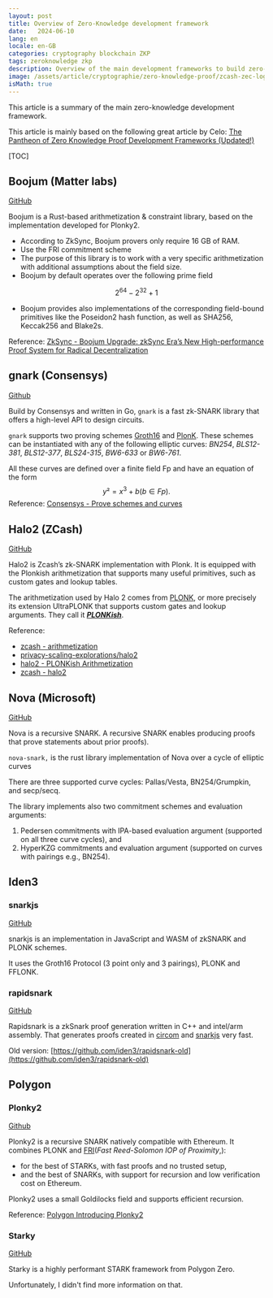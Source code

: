 ```yaml
---
layout: post
title: Overview of Zero-Knowledge development framework
date:   2024-06-10
lang: en
locale: en-GB
categories: cryptography blockchain ZKP
tags: zeroknowledge zkp
description: Overview of the main development frameworks to build zero-knowledge system which Plonky2(Polygon), Halo2(Zcash), Boojum (Matter Labs),...
image: /assets/article/cryptographie/zero-knowledge-proof/zcash-zec-logo.png
isMath: true
---
```


This article is a summary of the main zero-knowledge development framework. 

This article is mainly based on the following great article by Celo: [The Pantheon of Zero Knowledge Proof Development Frameworks (Updated!)](https://blog.celer.network/2023/08/04/the-pantheon-of-zero-knowledge-proof-development-frameworks/)

[TOC]

## Boojum (Matter labs)

[GitHub](https://github.com/matter-labs/era-boojum)

Boojum is a Rust-based arithmetization & constraint library, based on the implementation developed for Plonky2.

- According to ZkSync, Boojum provers only require 16 GB of RAM.
- Use the FRI commitment scheme
- The purpose of this library is to work with a very specific arithmetization with additional assumptions about the field size.
- Boojum by default operates over the following prime field 

$$
2^{64} - 2^{32} + 1
$$

- Boojum provides also implementations of the corresponding field-bound  primitives like the Poseidon2 hash function, as well as SHA256, Keccak256 and Blake2s.

Reference: [ZkSync - Boojum Upgrade: zkSync Era’s New High-performance Proof System for Radical Decentralization](https://zksync.mirror.xyz/HJ2Pj45EJkRdt5Pau-ZXwkV2ctPx8qFL19STM5jdYhc)

## gnark (Consensys)

[Github](https://github.com/ConsenSys/gnark)

Build by Consensys and written in Go, `gnark` is a fast zk-SNARK library that offers a high-level API to design circuits. 

`gnark` supports two proving schemes [Groth16](https://eprint.iacr.org/2016/260.pdf) and [PlonK](https://eprint.iacr.org/2019/953.pdf). These schemes can be instantiated with any of the following elliptic curves: *BN254*, *BLS12-381*, *BLS12-377*, *BLS24-315*, *BW6-633* or *BW6-761*.

All these curves are defined over a finite field Fp and have an equation of the form 
$$
y² = x^3+b (b∈Fp).
$$
Reference: [Consensys - Prove schemes and curves](https://docs.gnark.consensys.io/Concepts/schemes_curves)

## Halo2 (ZCash)

[GitHub](https://github.com/zcash/halo2)

Halo2 is Zcash’s zk-SNARK implementation with Plonk. It is equipped with the Plonkish arithmetization that supports many useful primitives, such as custom gates and lookup tables.

The arithmetization used by Halo 2 comes from [PLONK](https://eprint.iacr.org/2019/953), or more precisely its extension UltraPLONK that supports custom gates and lookup arguments. They call it [***PLONKish***](https://twitter.com/feministPLT/status/1413815927704014850).

Reference:

- [zcash - arithmetization](https://zcash.github.io/halo2/concepts/arithmetization.html)
- [privacy-scaling-explorations/halo2](https://github.com/privacy-scaling-explorations/halo2)
- [halo2 - PLONKish Arithmetization](https://zcash.github.io/halo2/concepts/arithmetization.html#plonkish-arithmetization)
- [zcash - halo2](https://zcash.github.io/halo2/)

## Nova (Microsoft)

[GitHub](https://github.com/microsoft/Nova)

Nova is a recursive SNARK. A recursive  SNARK enables producing proofs that prove statements about prior  proofs).

`nova-snark,` is the rust library implementation of Nova over a cycle of elliptic curves

There are three supported curve cycles: Pallas/Vesta, BN254/Grumpkin, and secp/secq.

The library implements also two commitment schemes and evaluation arguments:

1. Pedersen commitments with IPA-based evaluation argument (supported on all three curve cycles), and
2. HyperKZG commitments and evaluation argument (supported on curves with pairings e.g., BN254).

## Iden3

### snarkjs

[GitHub](https://github.com/iden3/snarkjs)

snarkjs is an implementation in JavaScript and WASM of zkSNARK and PLONK schemes.

It uses the Groth16 Protocol (3 point only and 3 pairings), PLONK and FFLONK.

### rapidsnark

[GitHub](https://github.com/iden3/rapidsnark)

Rapidsnark is a zkSnark proof generation written in C++ and intel/arm assembly. That generates proofs created in [circom](https://github.com/iden3/snarkjs) and [snarkjs](https://github.com/iden3/circom) very fast.

Old version: [https://github.com/iden3/rapidsnark-old](https://github.com/iden3/rapidsnark-old)

## Polygon

### Plonky2

[Github](https://github.com/0xPolygonZero/plonky2)

Plonky2 is a recursive SNARK natively compatible with Ethereum. It combines PLONK and [FRI](https://aszepieniec.github.io/stark-anatomy/fri.html)(*Fast Reed-Solomon IOP of Proximity*,):

- for the best of STARKs, with fast proofs and no trusted setup,  
- and the best of SNARKs, with support for recursion and low verification  cost on Ethereum.

 Plonky2 uses a small Goldilocks field and supports efficient recursion. 

Reference: [Polygon Introducing Plonky2](https://polygon.technology/blog/introducing-plonky2)

### Starky

[GitHub](https://github.com/0xPolygonZero/plonky2/tree/main/starky)

Starky is a highly performant STARK framework from Polygon Zero. 

Unfortunately, I didn't find more information on that.